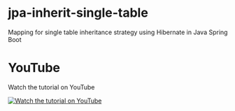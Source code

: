 # jpa-inherit-single-table
Mapping for single table inheritance strategy using Hibernate in Java Spring Boot

# YouTube

Watch the tutorial on YouTube

[![Watch the tutorial on YouTube](https://img.youtube.com/vi/7dBijbBdgbc/maxresdefault.jpg)](https://youtu.be/7dBijbBdgbc)
